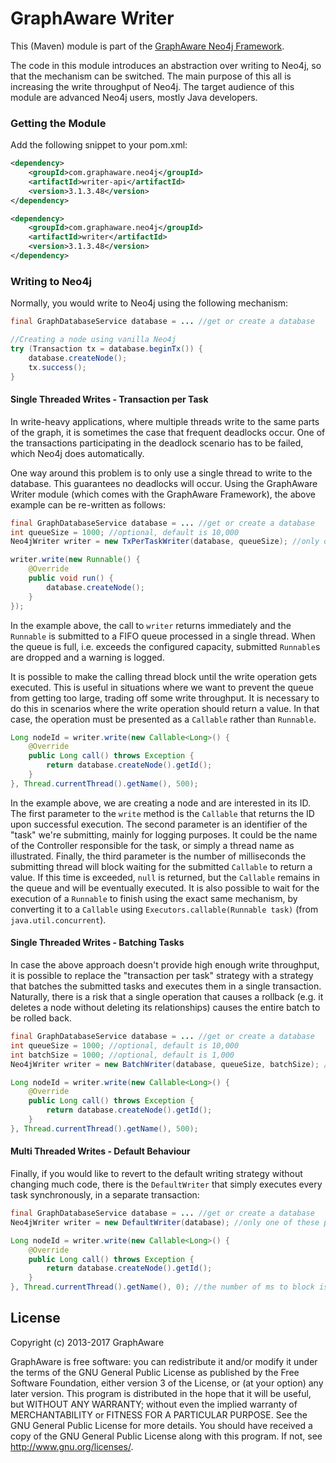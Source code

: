 GraphAware Writer
=================

This (Maven) module is part of the [GraphAware Neo4j Framework](https://github.com/graphaware/neo4j-framework).

The code in this module introduces an abstraction over writing to Neo4j, so that the mechanism can be switched. The main
purpose of this all is increasing the write throughput of Neo4j. The target audience of this module are advanced Neo4j
users, mostly Java developers.

### Getting the Module

Add the following snippet to your pom.xml:

```xml
<dependency>
    <groupId>com.graphaware.neo4j</groupId>
    <artifactId>writer-api</artifactId>
    <version>3.1.3.48</version>
</dependency>

<dependency>
    <groupId>com.graphaware.neo4j</groupId>
    <artifactId>writer</artifactId>
    <version>3.1.3.48</version>
</dependency>
```

### Writing to Neo4j

Normally, you would write to Neo4j using the following mechanism:

```java
final GraphDatabaseService database = ... //get or create a database

//Creating a node using vanilla Neo4j
try (Transaction tx = database.beginTx()) {
    database.createNode();
    tx.success();
}
```

#### Single Threaded Writes - Transaction per Task

In write-heavy applications, where multiple threads write to the same parts of the graph, it is sometimes the case that
frequent deadlocks occur. One of the transactions participating in the deadlock scenario has to be failed, which Neo4j
does automatically.

One way around this problem is to only use a single thread to write to the database. This guarantees no deadlocks will occur.
Using the GraphAware Writer module (which comes with the GraphAware Framework), the above example can be re-written as
follows:

```java
final GraphDatabaseService database = ... //get or create a database
int queueSize = 1000; //optional, default is 10,000
Neo4jWriter writer = new TxPerTaskWriter(database, queueSize); //only one of these per application!

writer.write(new Runnable() {
    @Override
    public void run() {
        database.createNode();
    }
});
```

In the example above, the call to `writer` returns immediately and the `Runnable` is submitted to a FIFO queue processed in
a single thread. When the queue is full, i.e. exceeds the configured capacity, submitted `Runnable`s are dropped and a
warning is logged.

It is possible to make the calling thread block until the write operation gets executed. This is useful in situations where
we want to prevent the queue from getting too large, trading off some write throughput. It is necessary to do this in
scenarios where the write operation should return a value. In that case, the operation must be presented as a `Callable`
rather than `Runnable`.

```java
Long nodeId = writer.write(new Callable<Long>() {
    @Override
    public Long call() throws Exception {
        return database.createNode().getId();
    }
}, Thread.currentThread().getName(), 500);
```

In the example above, we are creating a node and are interested in its ID. The first parameter to the `write` method
is the `Callable` that returns the ID upon successful execution. The second parameter is an identifier of the "task"
we're submitting, mainly for logging purposes. It could be the name of the Controller responsible for the task, or simply
a thread name as illustrated. Finally, the third parameter is the number of milliseconds the submitting thread will block
waiting for the submitted `Callable` to return a value. If this time is exceeded, `null` is returned, but the `Callable`
remains in the queue and will be eventually executed. It is also possible to wait for the execution of a `Runnable` to
finish using the exact same mechanism, by converting it to a `Callable` using `Executors.callable(Runnable task)`
(from `java.util.concurrent`).

#### Single Threaded Writes - Batching Tasks

In case the above approach doesn't provide high enough write throughput, it is possible to replace the "transaction
per task" strategy with a strategy that batches the submitted tasks and executes them in a single transaction. Naturally,
there is a risk that a single operation that causes a rollback (e.g. it deletes a node without deleting its relationships)
causes the entire batch to be rolled back.

```java
final GraphDatabaseService database = ... //get or create a database
int queueSize = 1000; //optional, default is 10,000
int batchSize = 1000; //optional, default is 1,000
Neo4jWriter writer = new BatchWriter(database, queueSize, batchSize); //only one of these per application!

Long nodeId = writer.write(new Callable<Long>() {
    @Override
    public Long call() throws Exception {
        return database.createNode().getId();
    }
}, Thread.currentThread().getName(), 500);
```

#### Multi Threaded Writes - Default Behaviour

Finally, if you would like to revert to the default writing strategy without changing much code, there is the `DefaultWriter`
that simply executes every task synchronously, in a separate transaction:

```java
final GraphDatabaseService database = ... //get or create a database
Neo4jWriter writer = new DefaultWriter(database); //only one of these per application!

Long nodeId = writer.write(new Callable<Long>() {
    @Override
    public Long call() throws Exception {
        return database.createNode().getId();
    }
}, Thread.currentThread().getName(), 0); //the number of ms to block is ignored
```

License
-------

Copyright (c) 2013-2017 GraphAware

GraphAware is free software: you can redistribute it and/or modify it under the terms of the GNU General Public License
as published by the Free Software Foundation, either version 3 of the License, or (at your option) any later version.
This program is distributed in the hope that it will be useful, but WITHOUT ANY WARRANTY; without even the implied
warranty of MERCHANTABILITY or FITNESS FOR A PARTICULAR PURPOSE. See the GNU General Public License for more details.
You should have received a copy of the GNU General Public License along with this program.
If not, see <http://www.gnu.org/licenses/>.
